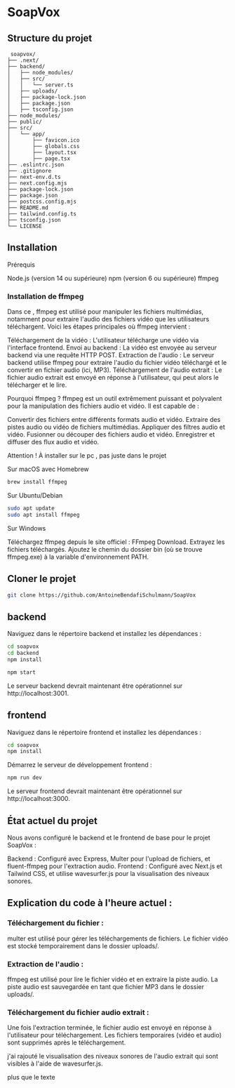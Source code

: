 # SoapVox


## Structure du projet
    
```
 soapvox/
├── .next/
├── backend/
│   ├── node_modules/
│   ├── src/
│   │   └── server.ts
│   ├── uploads/
│   ├── package-lock.json
│   ├── package.json
│   ├── tsconfig.json
├── node_modules/
├── public/
├── src/
│   └── app/
│       ├── favicon.ico
│       ├── globals.css
│       ├── layout.tsx
│       ├── page.tsx
├── .eslintrc.json
├── .gitignore
├── next-env.d.ts
├── next.config.mjs
├── package-lock.json
├── package.json
├── postcss.config.mjs
├── README.md
├── tailwind.config.ts
├── tsconfig.json
└── LICENSE

```

## Installation

Prérequis

Node.js (version 14 ou supérieure)
npm (version 6 ou supérieure)
ffmpeg

### Installation de ffmpeg

Dans ce , ffmpeg est utilisé pour manipuler les fichiers multimédias, notamment pour extraire l'audio des fichiers vidéo que les utilisateurs téléchargent. Voici les étapes principales où ffmpeg intervient :

Téléchargement de la vidéo : L'utilisateur télécharge une vidéo via l'interface frontend.
Envoi au backend : La vidéo est envoyée au serveur backend via une requête HTTP POST.
Extraction de l'audio : Le serveur backend utilise ffmpeg pour extraire l'audio du fichier vidéo téléchargé et le convertir en fichier audio (ici, MP3).
Téléchargement de l'audio extrait : Le fichier audio extrait est envoyé en réponse à l'utilisateur, qui peut alors le télécharger et le lire.

Pourquoi ffmpeg ?
ffmpeg est un outil extrêmement puissant et polyvalent pour la manipulation des fichiers audio et vidéo. Il est capable de :

Convertir des fichiers entre différents formats audio et vidéo.
Extraire des pistes audio ou vidéo de fichiers multimédias.
Appliquer des filtres audio et vidéo.
Fusionner ou découper des fichiers audio et vidéo.
Enregistrer et diffuser des flux audio et vidéo.

Attention ! 
À installer sur le pc , pas juste dans le projet 

Sur macOS avec Homebrew

```bash
brew install ffmpeg
```

Sur Ubuntu/Debian
    
```bash
sudo apt update
sudo apt install ffmpeg
```

Sur Windows

Téléchargez ffmpeg depuis le site officiel : FFmpeg Download.
Extrayez les fichiers téléchargés.
Ajoutez le chemin du dossier bin (où se trouve ffmpeg.exe) à la variable d'environnement PATH.

## Cloner le projet

```bash
git clone https://github.com/AntoineBendafiSchulmann/SoapVox 
```

## backend

Naviguez dans le répertoire backend et installez les dépendances :
```bash
cd soapvox
cd backend
npm install
```

```bash
npm start
```

Le serveur backend devrait maintenant être opérationnel sur http://localhost:3001.

## frontend

Naviguez dans le répertoire frontend et installez les dépendances :
```bash
cd soapvox
npm install
```

Démarrez le serveur de développement frontend :


```bash
npm run dev
```

Le serveur frontend devrait maintenant être opérationnel sur http://localhost:3000.

## État actuel du projet
Nous avons configuré le backend et le frontend de base pour le projet SoapVox :

Backend : Configuré avec Express, Multer pour l'upload de fichiers, et fluent-ffmpeg pour l'extraction audio.
Frontend : Configuré avec Next.js et Tailwind CSS, et utilise wavesurfer.js pour la visualisation des niveaux sonores.

## Explication du code à l'heure actuel : 

### Téléchargement du fichier :
multer est utilisé pour gérer les téléchargements de fichiers.
Le fichier vidéo est stocké temporairement dans le dossier uploads/.

### Extraction de l'audio :
ffmpeg est utilisé pour lire le fichier vidéo et en extraire la piste audio.
La piste audio est sauvegardée en tant que fichier MP3 dans le dossier uploads/.

### Téléchargement du fichier audio extrait :
Une fois l'extraction terminée, le fichier audio est envoyé en réponse à l'utilisateur pour téléchargement.
Les fichiers temporaires (vidéo et audio) sont supprimés après le téléchargement.

j'ai rajouté le visualisation des niveaux sonores de l'audio extrait qui sont visibles à l'aide de wavesurfer.js. 

plus que le texte 
